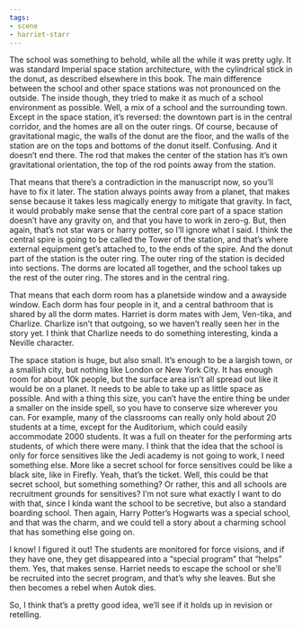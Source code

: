 ```yaml
---
tags:
- scene
- harriet-starr
---
```


The school was something to behold, while all the while it was pretty
ugly. It was standard Imperial space station architecture, with the
cylindrical stick in the donut, as described elsewhere in this book. The
main difference between the school and other space stations was not
pronounced on the outside. The inside though, they tried to make it as
much of a school environment as possible. Well, a mix of a school and
the surrounding town. Except in the space station, it’s reversed: the
downtown part is in the central corridor, and the homes are all on the
outer rings. Of course, because of gravitational magic, the walls of the
donut are the floor, and the walls of the station are on the tops and
bottoms of the donut itself. Confusing. And it doesn’t end there. The
rod that makes the center of the station has it’s own gravitational
orientation, the top of the rod points away from the station.

That means that there’s a contradiction in the manuscript now, so you’ll
have to fix it later. The station always points away from a planet, that
makes sense because it takes less magically energy to mitigate that
gravity. In fact, it would probably make sense that the central core
part of a space station doesn’t have any gravity on, and that you have
to work in zero-g. But, then again, that’s not star wars or harry
potter, so I’ll ignore what I said. I think the central spire is going
to be called the Tower of the station, and that’s where external
equipment get’s attached to, to the ends of the spire. And the donut
part of the station is the outer ring. The outer ring of the station is
decided into sections. The dorms are located all together, and the
school takes up the rest of the outer ring. The stores and in the
central ring.

That means that each dorm room has a planetside window and a awayside
window. Each dorm has four people in it, and a central bathroom that is
shared by all the dorm mates. Harriet is dorm mates with Jem, Ven-tika,
and Charlize. Charlize isn’t that outgoing, so we haven’t really seen
her in the story yet. I think that Charlize needs to do something
interesting, kinda a Neville character.

The space station is huge, but also small. It’s enough to be a largish
town, or a smallish city, but nothing like London or New York City. It
has enough room for about 10k people, but the surface area isn’t all
spread out like it would be on a planet. It needs to be able to take up
as little space as possible. And with a thing this size, you can’t have
the entire thing be under a smaller on the inside spell, so you have to
conserve size wherever you can. For example, many of the classrooms can
really only hold about 20 students at a time, except for the Auditorium,
which could easily accommodate 2000 students. It was a full on theater
for the performing arts students, of which there were many. I think that
the idea that the school is only for force sensitives like the Jedi
academy is not going to work, I need something else. More like a secret
school for force sensitives could be like a black site, like in Firefly.
Yeah, that’s the ticket. Well, this could be that secret school, but
something something? Or rather, this and all schools are recruitment
grounds for sensitives? I’m not sure what exactly I want to do with
that, since I kinda want the school to be secretive, but also a standard
boarding school. Then again, Harry Potter’s Hogwarts was a special
school, and that was the charm, and we could tell a story about a
charming school that has something else going on.

I know! I figured it out! The students are monitored for force visions,
and if they have one, they get disappeared into a “special program” that
“helps” them. Yes, that makes sense. Harriet needs to escape the school
or she’ll be recruited into the secret program, and that’s why she
leaves. But she then becomes a rebel when Autok dies.

So, I think that’s a pretty good idea, we’ll see if it holds up in
revision or retelling.
